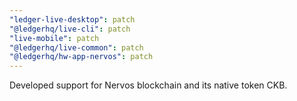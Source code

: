 ```yaml
---
"ledger-live-desktop": patch
"@ledgerhq/live-cli": patch
"live-mobile": patch
"@ledgerhq/live-common": patch
"@ledgerhq/hw-app-nervos": patch
---
```


Developed support for Nervos blockchain and its native token CKB.

